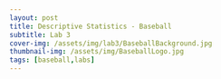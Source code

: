 ```yaml
---
layout: post
title: Descriptive Statistics - Baseball
subtitle: Lab 3
cover-img: /assets/img/lab3/BaseballBackground.jpg
thumbnail-img: /assets/img/BaseballLogo.jpg
tags: [baseball,labs]
---
```


